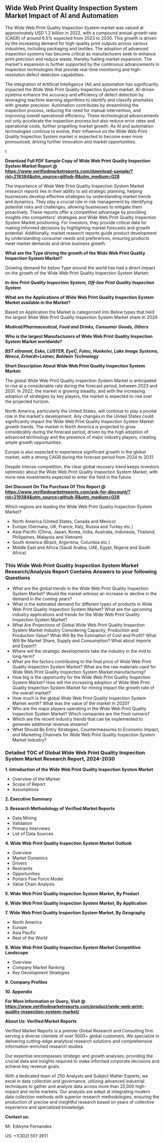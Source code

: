 <h2>Wide Web Print Quality Inspection System Market Impact of AI and Automation</h2><p>The Wide Web Print Quality Inspection System market was valued at approximately USD 1.2 billion in 2022, with a compound annual growth rate (CAGR) of around 6.5% expected from 2023 to 2030. This growth is driven by the increasing demand for high-quality print outputs across various industries, including packaging and textiles. The adoption of advanced inspection systems has become critical as manufacturers seek to enhance print precision and reduce waste, thereby fueling market expansion. The market's expansion is further supported by the continuous advancements in inspection technologies that provide real-time monitoring and high-resolution defect detection capabilities.</p><p>The integration of Artificial Intelligence (AI) and automation has significantly impacted the Wide Web Print Quality Inspection System market. AI-driven systems enhance the accuracy and efficiency of defect detection by leveraging machine learning algorithms to identify and classify anomalies with greater precision. Automation contributes by streamlining the inspection process, reducing the need for manual intervention, and improving overall operational efficiency. These technological advancements not only accelerate the inspection process but also reduce error rates and operational costs, further propelling market growth. As AI and automation technologies continue to evolve, their influence on the Wide Web Print Quality Inspection System market is expected to become even more pronounced, driving further innovation and market opportunities.</p>t</p><p id="" class=""><strong>Download Full PDF Sample Copy of Wide Web Print Quality Inspection System Market Report @ <a href="https://www.verifiedmarketreports.com/download-sample/?rid=219384&utm_source=github-R&utm_medium=028" target="_blank">https://www.verifiedmarketreports.com/download-sample/?rid=219384&utm_source=github-R&utm_medium=028</a></strong></p><p>The importance of&nbsp;Wide Web Print Quality Inspection System Market research reports lies in their ability to aid strategic planning, helping businesses develop effective strategies by understanding market trends and dynamics. They play a crucial role in risk management by identifying potential risks and challenges, allowing businesses to mitigate them proactively. These reports offer a competitive advantage by providing insights into competitors' strategies and Wide Web Print Quality Inspection System Market positioning. For investors, they provide critical data for making informed decisions by highlighting market forecasts and growth potential. Additionally, market research reports guide product development by understanding consumer needs and preferences, ensuring products meet market demands and drive business growth.</p><p><strong>What are the&nbsp;Type driving the growth of the Wide Web Print Quality Inspection System Market?</strong></p><p id="" class="">Growing demand for below Type around the world has had a direct impact on the growth of the Wide Web Print Quality Inspection System Market:</p><em><strong>In-line Print Quality Inspection System, Off-line Print Quality Inspection System</strong></em></p><strong>What are the&nbsp;Applications&nbsp;of Wide Web Print Quality Inspection System Market available in the Market?</strong></p><p id="" class="">Based on Application the Market is categorized into Below types that held the largest Wide Web Print Quality Inspection System Market share In 2024.</p><em><strong>Medical/Pharmaceutical, Food and Drinks, Consumer Goods, Others</strong></em></p><strong>Who is the largest Manufacturers of Wide Web Print Quality Inspection System Market worldwide?</strong></p><p><em><strong>BST eltromat, Esko, LUSTER, EyeC, Futec, Hunkeler, Lake Image Systems, Nireco, Erhardt+Leimer, Baldwin Technology</strong></em></p><p id="" class=""><strong>Short Description About Wide Web Print Quality Inspection System Market:</strong></p><p>The global Wide Web Print Quality Inspection System Market is anticipated to rise at a considerable rate during the forecast period, between 2023 and 2031. In 2022, the market is growing steadily, and with the increasing adoption of strategies by key players, the market is expected to rise over the projected horizon.</p><p>North America, particularly the United States, will continue to play a pivotal role in the market's development. Any changes in the United States could significantly impact the Wide Web Print Quality Inspection System Market growth trends. The market in North America is projected to grow considerably during the forecast period, driven by the high adoption of advanced technology and the presence of major industry players, creating ample growth opportunities.</p><p>Europe is also expected to experience significant growth in the global market, with a strong CAGR during the forecast period from 2024 to 2031.</p><p>Despite intense competition, the clear global recovery trend keeps investors optimistic about the Wide Web Print Quality Inspection System Market, with more new investments expected to enter the field in the future.</p><p id="" class=""><strong>Get Discount On The Purchase Of This Report @ <a href="https://www.verifiedmarketreports.com/ask-for-discount/?rid=219384&utm_source=github-R&utm_medium=028" target="_blank">https://www.verifiedmarketreports.com/ask-for-discount/?rid=219384&utm_source=github-R&utm_medium=028</a></strong></p>Which regions are leading the Wide Web Print Quality Inspection System Market?</p><ul><li>North America (United States, Canada and Mexico)</li><li>Europe (Germany, UK, France, Italy, Russia and Turkey etc.)</li><li>Asia-Pacific (China, Japan, Korea, India, Australia, Indonesia, Thailand, Philippines, Malaysia and Vietnam)</li><li>South America (Brazil, Argentina, Columbia etc.)</li><li>Middle East and Africa (Saudi Arabia, UAE, Egypt, Nigeria and South Africa)</li></ul><h3 id="" class="">This Wide Web Print Quality Inspection System Market Research/Analysis Report Contains Answers to your following Questions</h3><ul><li>What are the global trends in the Wide Web Print Quality Inspection System Market? Would the market witness an increase or decline in the demand in the coming years?</li><li>What is the estimated demand for different types of products in Wide Web Print Quality Inspection System Market? What are the upcoming industry applications and trends for the Wide Web Print Quality Inspection System Market?</li><li>What Are Projections of Global Wide Web Print Quality Inspection System Market Industry Considering Capacity, Production and Production Value? What Will Be the Estimation of Cost and Profit? What Will Be Market Share, Supply and Consumption? What about imports and Export?</li><li>Where will the strategic developments take the industry in the mid to long-term?</li><li>What are the factors contributing to the final price of Wide Web Print Quality Inspection System Market? What are the raw materials used for Wide Web Print Quality Inspection System Market manufacturing?</li><li>How big is the opportunity for the Wide Web Print Quality Inspection System Market? How will the increasing adoption of Wide Web Print Quality Inspection System Market for mining impact the growth rate of the overall market?</li><li>How much is the global Wide Web Print Quality Inspection System Market worth? What was the value of the market In 2020?</li><li>Who are the major players operating in the Wide Web Print Quality Inspection System Market? Which companies are the front runners?</li><li>Which are the recent industry trends that can be implemented to generate additional revenue streams?</li><li>What Should Be Entry Strategies, Countermeasures to Economic Impact, and Marketing Channels for Wide Web Print Quality Inspection System Market Industry?</li></ul><h3 id="" class="">Detailed TOC of Global Wide Web Print Quality Inspection System Market Research Report, 2024-2030</h3><p id="" class=""><strong>1. Introduction of the Wide Web Print Quality Inspection System Market</strong></p><ul><li>Overview of the Market</li><li>Scope of Report</li><li>Assumptions</li></ul><p id="" class=""><strong>2. Executive Summary</strong></p><p id="" class=""><strong>3. Research Methodology of Verified Market Reports</strong></p><ul><li>Data Mining</li><li>Validation</li><li>Primary Interviews</li><li>List of Data Sources</li></ul><p id="" class=""><strong>4. Wide Web Print Quality Inspection System Market Outlook</strong></p><ul><li>Overview</li><li>Market Dynamics</li><li>Drivers</li><li>Restraints</li><li>Opportunities</li><li>Porters Five Force Model</li><li>Value Chain Analysis</li></ul><p id="" class=""><strong>5. Wide Web Print Quality Inspection System Market, By Product</strong></p><p id="" class=""><strong>6. Wide Web Print Quality Inspection System Market, By Application</strong></p><p id="" class=""><strong>7. Wide Web Print Quality Inspection System Market, By Geography</strong></p><ul><li>North America</li><li>Europe</li><li>Asia Pacific</li><li>Rest of the World</li></ul><p id="" class=""><strong>8. Wide Web Print Quality Inspection System Market Competitive Landscape</strong></p><ul><li>Overview</li><li>Company Market Ranking</li><li>Key Development Strategies</li></ul><p id="" class=""><strong>9. Company Profiles</strong></p><p id="" class=""><strong>10. Appendix</strong></p><p id="" class=""><strong>For More Information or Query, Visit @ <a href="https://www.verifiedmarketreports.com/product/wide-web-print-quality-inspection-system-market/" target="_blank">https://www.verifiedmarketreports.com/product/wide-web-print-quality-inspection-system-market/</a></strong></p><p id="" class=""><strong>About Us: Verified Market Reports</strong></p><p id="" class="">Verified Market Reports is a premier Global Research and Consulting firm serving a diverse clientele of over 5000+ global customers. We specialize in delivering cutting-edge analytical research solutions and comprehensive information-enriched research studies.</p><p id="" class="">Our expertise encompasses strategic and growth analyses, providing the crucial data and insights required to make informed corporate decisions and achieve key revenue goals.</p><p id="" class="">With a dedicated team of 250 Analysts and Subject Matter Experts, we excel in data collection and governance, utilizing advanced industrial techniques to gather and analyze data across more than 25,000 high-impact and niche markets. Our analysts are adept at integrating modern data collection methods with superior research methodologies, ensuring the production of precise and insightful research based on years of collective experience and specialized knowledge.</p><p id="" class=""><strong>Contact us:</strong></p><p id="" class="">Mr. Edwyne Fernandes</p><p id="" class="">US: +1(302) 551-2611</p>